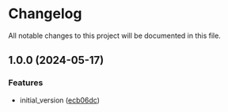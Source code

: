 # Changelog

All notable changes to this project will be documented in this file.

## 1.0.0 (2024-05-17)


### Features

* initial_version ([ecb06dc](https://github.com/acai-consulting/terraform-aws-acf-event-collector/commit/ecb06dca5886bd862e8fd48fdf649d91d4edeed1))
